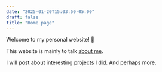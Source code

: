 ```yaml
---
date: "2025-01-20T15:03:50-05:00"
draft: false
title: "Home page"
---
```


Welcome to my personal website! :wave:

This website is mainly to talk [about me](./about/).

I will post about interesting [projects](./projects/) I did.
And perhaps more.
